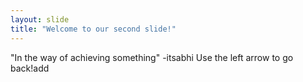 ```yaml
---
layout: slide
title: "Welcome to our second slide!"
---
```

"In the way of achieving something" -itsabhi
Use the left arrow to go back!add
